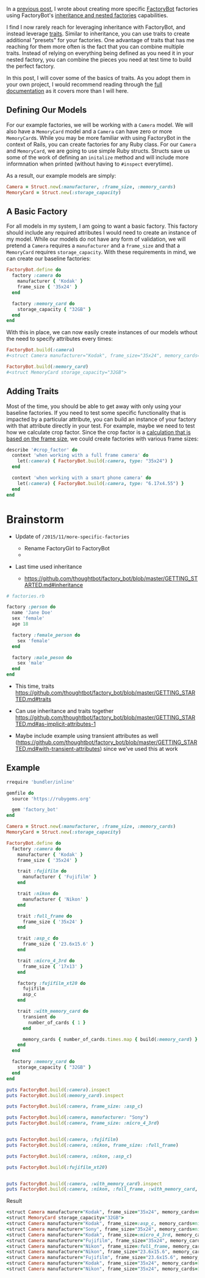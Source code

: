 In a [previous post](/2015/11/more-specific-factories), I wrote about creating more specific [FactoryBot](https://github.com/thoughtbot/factory_bot) factories using FactoryBot's [inheritance and nested factories](https://github.com/thoughtbot/factory_bot/blob/master/GETTING_STARTED.md#inheritance) capabilities. 

I find I now rarely reach for leveraging inheritance with FactoryBot, and instead leverage [traits](https://github.com/thoughtbot/factory_bot/blob/master/GETTING_STARTED.md#traits). Similar to inheritance, you can use traits to create additional "presets" for your factories. One advantage of traits that has me reaching for them more often is the fact that you can combine multiple traits. Instead of relying on everything being defined as you need it in your nested factory, you can combine the pieces you need at test time to build the perfect factory.

In this post, I will cover some of the basics of traits. As you adopt them in your own project, I would recommend reading through the [full documentation](https://github.com/thoughtbot/factory_bot/blob/master/GETTING_STARTED.md#traits) as it covers more than I will here.

## Defining Our Models

For our example factories, we will be working with a `Camera` model. We will also have a `MemoryCard` model and a `Camera` can have zero or more `MemoryCard`s. While you may be more familiar with using FactoryBot in the context of Rails, you can create factories for any Ruby class. For our `Camera` and `MemoryCard`, we are going to use simple Ruby structs. Structs save us some of the work of defining an `initalize` method and will include more informnation when printed (without having to `#inspect` everytime).

As a result, our example models are simply:

```ruby
Camera = Struct.new(:manufacturer, :frame_size, :memory_cards)
MemoryCard = Struct.new(:storage_capacity)
```

## A Basic Factory

For all models in my system, I am going to want a basic factory. This factory should include any required attributes I would need to create an instance of my model. While our models do not have any form of validation, we will pretend a `Camera` requires a `manufacturer` and a `frame_size` and that a `MemoryCard` requires `storage_capacity`. With these requirements in mind, we can create our baseline factories:

```ruby
FactoryBot.define do
  factory :camera do
    manufacturer { 'Kodak' }
    frame_size { '35x24' }
  end

  factory :memory_card do
    storage_capacity { "32GB" }
  end
end
```

With this in place, we can now easily create instances of our models wthout the need to specify attributes every times:

```ruby
FactoryBot.build(:camera)
#<struct Camera manufacturer="Kodak", frame_size="35x24", memory_cards=nil>

FactoryBot.build(:memory_card)
#<struct MemoryCard storage_capacity="32GB">
```

## Adding Traits

Most of the time, you should be able to get away with only using your baseline factories. If you need to test some specific functionality that is impacted by a particular attribute, you can build an instance of your factory with that attribute directly in your test. For example, maybe we need to test how we calculate crop factor. Since the crop factor is a [calculation that is based on the frame size](https://shuttermuse.com/calculate-cameras-crop-factor/), we could create factories with various frame sizes:


```ruby
describe '#crop_factor' do
  context 'when working with a full frame camera' do
    let(:camera) { FactoryBot.build(:camera, type: "35x24") }
  end

  context 'when working with a smart phone camera' do
    let(:camera) { FactoryBot.build(:camera, type: "6.17x4.55") }
  end
end
```




# Brainstorm

* Update of `/2015/11/more-specific-factories`
    * Rename FactoryGirl to FactoryBot
    *

* Last time used inheritance
    * https://github.com/thoughtbot/factory_bot/blob/master/GETTING_STARTED.md#inheritance

```ruby
# factories.rb

factory :person do
  name 'Jane Doe'
  sex 'female'
  age 18

  factory :female_person do
    sex 'female'
  end

  factory :male_peson do
    sex 'male'
  end
end
```

* This time, traits https://github.com/thoughtbot/factory_bot/blob/master/GETTING_STARTED.md#traits

* Can use inheritance and traits together https://github.com/thoughtbot/factory_bot/blob/master/GETTING_STARTED.md#as-implicit-attributes-1

* Maybe include example using transient attributes as well (https://github.com/thoughtbot/factory_bot/blob/master/GETTING_STARTED.md#with-transient-attributes) since we've used this at work

## Example

```ruby
rrequire 'bundler/inline'

gemfile do
  source 'https://rubygems.org'

  gem 'factory_bot'
end

Camera = Struct.new(:manufacturer, :frame_size, :memory_cards)
MemoryCard = Struct.new(:storage_capacity)

FactoryBot.define do
  factory :camera do
    manufacturer { 'Kodak' }
    frame_size { '35x24' }

    trait :fujifilm do
      manufacturer { 'Fujifilm' }
    end

    trait :nikon do
      manufacturer { 'Nikon' }
    end

    trait :full_frame do
      frame_size { '35x24' }
    end

    trait :asp_c do
      frame_size { '23.6x15.6' }
    end

    trait :micro_4_3rd do
      frame_size { '17x13' }
    end

    factory :fujifilm_xt20 do
      fujifilm
      asp_c
    end

    trait :with_memory_card do
      transient do
        number_of_cards { 1 }
      end

      memory_cards { number_of_cards.times.map { build(:memory_card) } }
    end
  end

  factory :memory_card do
    storage_capacity { "32GB" }
  end
end

puts FactoryBot.build(:camera).inspect
puts FactoryBot.build(:memory_card).inspect

puts FactoryBot.build(:camera, frame_size: :asp_c)

puts FactoryBot.build(:camera, manufacturer: "Sony")
puts FactoryBot.build(:camera, frame_size: :micro_4_3rd)


puts FactoryBot.build(:camera, :fujifilm)
puts FactoryBot.build(:camera, :nikon, frame_size: :full_frame)

puts FactoryBot.build(:camera, :nikon, :asp_c)

puts FactoryBot.build(:fujifilm_xt20)


puts FactoryBot.build(:camera, :with_memory_card).inspect
puts FactoryBot.build(:camera, :nikon, :full_frame, :with_memory_card, number_of_cards: 2).inspect
```

Result

```ruby
<struct Camera manufacturer="Kodak", frame_size="35x24", memory_cards=nil>
<struct MemoryCard storage_capacity="32GB">
<struct Camera manufacturer="Kodak", frame_size=:asp_c, memory_cards=nil>
<struct Camera manufacturer="Sony", frame_size="35x24", memory_cards=nil>
<struct Camera manufacturer="Kodak", frame_size=:micro_4_3rd, memory_cards=nil>
<struct Camera manufacturer="Fujifilm", frame_size="35x24", memory_cards=nil>
<struct Camera manufacturer="Nikon", frame_size=:full_frame, memory_cards=nil>
<struct Camera manufacturer="Nikon", frame_size="23.6x15.6", memory_cards=nil>
<struct Camera manufacturer="Fujifilm", frame_size="23.6x15.6", memory_cards=nil>
<struct Camera manufacturer="Kodak", frame_size="35x24", memory_cards=[#<struct MemoryCard storage_capacity="32GB">]>
<struct Camera manufacturer="Nikon", frame_size="35x24", memory_cards=[#<struct MemoryCard storage_capacity="32GB">, #<struct MemoryCard storage_capacity="32GB">]>
```

